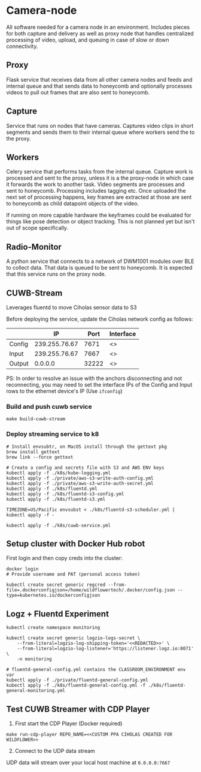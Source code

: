 # Camera-node

All software needed for a camera node in an environment. Includes pieces for both capture and delivery as well as proxy node that handles centralized processing of video, upload, and queuing in case of slow or down connectivity.

## Proxy

Flask service that receives data from all other camera nodes and feeds and internal queue and that sends data to honeycomb and optionally processes videos to pull out frames that are also sent to honeycomb.

## Capture

Service that runs on nodes that have cameras. Captures video clips in short segments and sends them to their internal queue where workers send the to the proxy.

## Workers

Celery service that performs tasks from the internal queue. Capture work is processed and sent to the proxy, unless it is a the proxy-node in which case it forwards the work to another task. Video segments are processes and sent to honeycomb. Processing includes tagging etc. Once uploaded the next set of processing happens, key frames are extracted at those are sent to honeycomb as child datapoint objects of the video.

If running on more capable hardware the keyframes could be evaluated for things like pose detection or object tracking. This is not planned yet but isn't out of scope specifically.

## Radio-Monitor

A python service that connects to a network of DWM1001 modules over BLE to collect data. That data is queued to be sent to honeycomb. It is expected that this service runs on the proxy node.

## CUWB-Stream

Leverages fluentd to move Ciholas sensor data to S3

Before deploying the service, update the Ciholas network config as follows:

|        | IP                | Port   | Interface           |
|--------|-------------------|--------|---------------------|
| Config | 239.255.76.67     | 7671   | <<CONTROL PC IP>>   |
| Input  | 239.255.76.67     | 7667   | <<CONTROL PC IP>>   |
| Output | 0.0.0.0           | 32222  | <<CONTROL PC IP>>   |

PS: In order to resolve an issue with the anchors disconnecting and not reconnecting, you may need to set the interface IPs of the Config and Input rows to the ethernet device's IP (Use `ifconfig`) 

### Build and push cuwb service

```
make build-cuwb-stream
```

### Deploy streaming service to k8

```
# Install envsubtr, on MacOS install through the gettext pkg
brew install gettext
brew link --force gettext 

# Create a config and secrets file with S3 and AWS ENV keys
kubectl apply -f ./k8s/kube-logging.yml
kubectl apply -f ./private/aws-s3-write-auth-config.yml
kubectl apply -f ./private/aws-s3-write-auth-secret.yml
kubectl apply -f ./k8s/fluentd.yml
kubectl apply -f ./k8s/fluentd-s3-config.yml
kubectl apply -f ./k8s/fluentd-s3.yml

TIMEZONE=US/Pacific envsubst < ./k8s/fluentd-s3-scheduler.yml | kubectl apply -f -

kubectl apply -f ./k8s/cuwb-service.yml 
```

## Setup cluster with Docker Hub robot

First login and then copy creds into the cluster:

    docker login
    # Provide username and PAT (personal access token)

    kubectl create secret generic regcred --from-file=.dockerconfigjson=/home/wildflowertech/.docker/config.json --type=kubernetes.io/dockerconfigjson


## Logz + Fluentd Experiment

    kubectl create namespace monitoring

    kubectl create secret generic logzio-logs-secret \
        --from-literal=logzio-log-shipping-token='<<REDACTED>>' \
        --from-literal=logzio-log-listener='https://listener.logz.io:8071' \
        -n monitoring

    # fluentd-general-config.yml contains the CLASSROOM_ENVIRONMENT env var
    kubectl apply -f ./private/fluentd-general-config.yml
    kubectl apply -f ./k8s/fluentd-general-config.yml -f ./k8s/fluentd-general-monitoring.yml


## Test CUWB Streamer with CDP Player

1) First start the CDP Player (Docker required)
```
make run-cdp-player REPO_NAME=<<CUSTOM PPA CIHOLAS CREATED FOR WILDFLOWER>>
```

2) Connect to the UDP data stream

UDP data will stream over your local host machine at `0.0.0.0:7667`